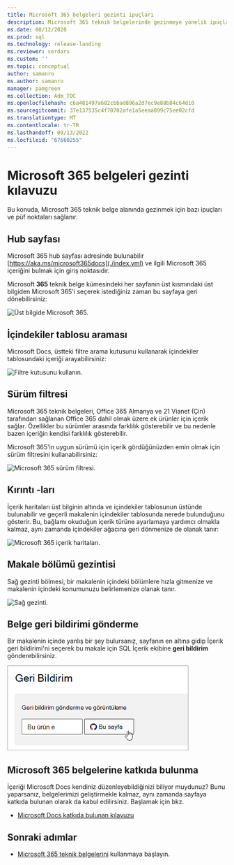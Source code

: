 ```yaml
---
title: Microsoft 365 belgeleri gezinti ipuçları
description: Microsoft 365 teknik belgelerinde gezinmeye yönelik ipuçları ve püf noktaları; merkez sayfası, içindekiler tablosu, üst bilgi ve içerik haritalarının nasıl kullanılacağı ve sürüm filtresinin nasıl kullanılacağı gibi bilgileri açıklar.
ms.date: 08/12/2020
ms.prod: sql
ms.technology: release-landing
ms.reviewer: serdars
ms.custom: ''
ms.topic: conceptual
author: samanro
ms.author: samanro
manager: pamgreen
ms.collection: Adm_TOC
ms.openlocfilehash: c6a481497a682cbbad896a2d7ec9e88b84c64d10
ms.sourcegitcommit: 37e137535c4f70702afe1a5eeaa899c75ee02cfd
ms.translationtype: MT
ms.contentlocale: tr-TR
ms.lasthandoff: 09/13/2022
ms.locfileid: "67660255"
---
```

# <a name="microsoft-365-docs-navigation-guide"></a>Microsoft 365 belgeleri gezinti kılavuzu

Bu konuda, Microsoft 365 teknik belge alanında gezinmek için bazı ipuçları ve püf noktaları sağlanır.  

## <a name="hub-page"></a>Hub sayfası

Microsoft 365 hub sayfası adresinde bulunabilir [https://aka.ms/microsoft365docs](./index.yml) ve ilgili Microsoft 365 içeriğini bulmak için giriş noktasıdır.

Microsoft **365** teknik belge kümesindeki her sayfanın üst kısmındaki üst bilgiden Microsoft 365'i seçerek istediğiniz zaman bu sayfaya geri dönebilirsiniz:

![Üst bilgide Microsoft 365.](media/m365-header-cursor.png)

## <a name="toc-search"></a>İçindekiler tablosu araması 
Microsoft Docs, üstteki filtre arama kutusunu kullanarak içindekiler tablosundaki içeriği arayabilirsiniz:

![Filtre kutusunu kullanın.](media/m365-filter-by-title.png)

## <a name="version-filter"></a>Sürüm filtresi
Microsoft 365 teknik belgeleri, Office 365 Almanya ve 21 Vianet (Çin) tarafından sağlanan Office 365 dahil olmak üzere ek ürünler için içerik sağlar. Özellikler bu sürümler arasında farklılık gösterebilir ve bu nedenle bazen içeriğin kendisi farklılık gösterebilir.

Microsoft 365'in uygun sürümü için içerik gördüğünüzden emin olmak için sürüm filtresini kullanabilirsiniz:

![Microsoft 365 sürüm filtresi.](media/m365-version-filter.png)

## <a name="breadcrumbs"></a>Kırıntı -ları

İçerik haritaları üst bilginin altında ve içindekiler tablosunun üstünde bulunabilir ve geçerli makalenin içindekiler tablosunda nerede bulunduğunu gösterir.  Bu, bağlamı okuduğun içerik türüne ayarlamaya yardımcı olmakla kalmaz, aynı zamanda içindekiler ağacına geri dönmenize de olanak tanır:

![Microsoft 365 içerik haritaları.](media/m365-breadcrumb.png)

## <a name="article-section-navigation"></a>Makale bölümü gezintisi

Sağ gezinti bölmesi, bir makalenin içindeki bölümlere hızla gitmenize ve makalenin içindeki konumunuzu belirlemenize olanak tanır.  

![Sağ gezinti.](media/m365-article-sections.png)

## <a name="submit-docs-feedback"></a>Belge geri bildirimi gönderme

Bir makalenin içinde yanlış bir şey bulursanız, sayfanın en altına gidip İçerik geri bildirimi'ni seçerek bu makale için SQL İçerik ekibine **geri bildirim** gönderebilirsiniz.

![Git Sorun içeriği geri bildirimi.](media/m365-article-feedback.png)

## <a name="contribute-to-microsoft-365-documentation"></a>Microsoft 365 belgelerine katkıda bulunma

İçeriği Microsoft Docs kendiniz düzenleyebildiğinizi biliyor muydunuz? Bunu yaparsanız, belgelerimizi geliştirmekle kalmaz, aynı zamanda sayfaya katkıda bulunan olarak da kabul edilirsiniz. Başlamak için bkz.

- [Microsoft Docs katkıda bulunan kılavuzu](/contribute/)

## <a name="next-steps"></a>Sonraki adımlar

- [Microsoft 365 teknik belgelerini](index.yml) kullanmaya başlayın.
